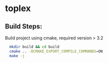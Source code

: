 # toplex

## Build Steps:

Build project using cmake, required version > 3.2

```bash
  mkdir build && cd build
  cmake .. -DCMAKE_EXPORT_COMPILE_COMMANDS=ON
  make -j
```
